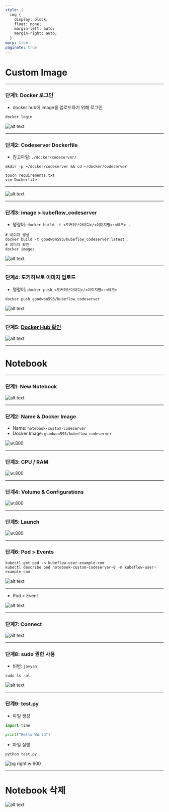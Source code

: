 ```yaml
---
style: |
  img {
    display: block;
    float: none;
    margin-left: auto;
    margin-right: auto;
  }
marp: true
paginate: true
---
```

# Custom Image

---
### 단계1: Docker 로그인 
- docker hub에 image를 업로드하기 위해 로그인 
```shell
docker login
```
![alt text](./img/image.png)

---
### 단계2: Codeserver Dockerfile
- 참고파일: `./docker/codeserver/`
```shell
mkdir -p ~/docker/codeserver && cd ~/docker/codeserver

touch requirements.txt
vim Dockerfile 
```
---
![alt text](./img/image-17.png)

---
### 단계3: image > kubeflow_codeserver
- 명령어: `docker build -t <도커허브아이디>/<이미지명>:<테크> .`
```shell
# 이미지 생성
docker build -t goodwon593/kubeflow_codeserver:latest .
# 이미지 확인
docker images
```
![alt text](./img/image-18.png)

---
### 단계4: 도커허브로 이미지 업로드
- 명령어: `docker push <도커허브아이디>/<이미지명>:<테크>`
```shell
docker push goodwon593/kubeflow_codeserver
```
![alt text](./img/image-19.png)

---
### 단계5: [Docker Hub 확인](https://hub.docker.com/)
![alt text](./img/image-20.png)

---
# Notebook

---
### 단계1: New Notebook
![alt text](./img/image-5.png)

---
### 단계2: Name & Docker Image
- Name: `notebook-custom-codeserver`
- Docker Image: `goodwon593/kubeflow_codeserver`

![w:800](./img/image-24.png)

---
### 단계3: CPU / RAM
![w:800](./img/image-7.png)

---
### 단계4: Volume & Configurations
![w:800](./img/image-8.png)

---
### 단계5: Launch
![w:800](./img/image-9.png)

---
### 단계6: Pod > Events
```shell
kubectl get pod -n kubeflow-user-example-com
kubectl describe pod notebook-custom-codeserver-0 -n kubeflow-user-example-com
```
![alt text](./img/image-25.png)

---
- Pod > Event

![alt text](./img/image-26.png)

---
### 단계7: Connect
![alt text](./img/image-27.png)

---
### 단계8: sudo 권한 사용 
- 비번: `jovyan` 
```shell
sudo ls -al
```
![alt text](./img/image-28.png)

---
### 단계9: test.py
- 파일 생성
```python
import time 

print("Hello World")
```
- 파일 실행 
```shell
python test.py
```
![bg right w:600](./img/image-29.png)

---
# Notebook 삭제 
![alt text](./img/image-30.png)

